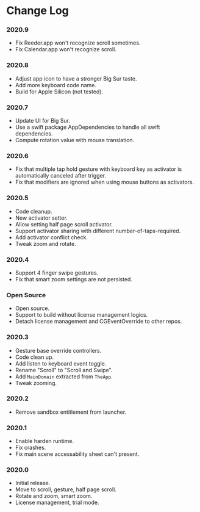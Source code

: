 # Change Log

### 2020.9

- Fix Reeder.app won't recognize scroll sometimes.
- Fix Calendar.app won't recognize scroll.

### 2020.8

- Adjust app icon to have a stronger Big Sur taste.
- Add more keyboard code name.
- Build for Apple Silicon (not tested).

### 2020.7

- Update UI for Big Sur.
- Use a swift package AppDependencies to handle all swift dependencies.
- Compute rotation value with mouse translation.

### 2020.6

- Fix that multiple tap hold gesture with keyboard key as activator is automatically canceled after trigger.
- Fix that modifiers are ignored when using mouse buttons as activators.

### 2020.5

- Code cleanup.
- New activator setter.
- Allow setting half page scroll activator.
- Support activator sharing with different number-of-taps-required.
- Add activator conflict check.
- Tweak zoom and rotate.

### 2020.4

- Support 4 finger swipe gestures.
- Fix that smart zoom settings are not persisted.

### Open Source

- Open source.
- Support to build without license management logics.
- Detach license management and CGEventOverride to other repos.

### 2020.3

- Gesture base override controllers.
- Code clean up.
- Add listen to keyboard event toggle.
- Rename "Scroll" to "Scroll and Swipe".
- Add `MainDomain` extracted from `TheApp`.
- Tweak zooming.

### 2020.2

- Remove sandbox entitlement from launcher.

### 2020.1

- Enable harden runtime.
- Fix crashes.
- Fix main scene accessability sheet can't present.

### 2020.0

- Initial release.
- Move to scroll, gesture, half page scroll.
- Rotate and zoom, smart zoom.
- License management, trial mode.
